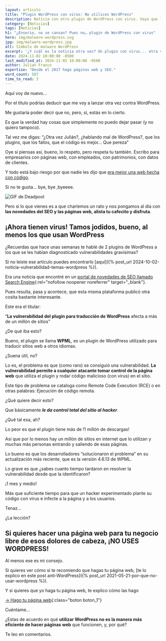 ```yaml
---
layout: articulo
title: "Plugin WordPress con virus: No utilices WordPress"
description: Noticia con otro plugin de WordPress con virus. Vaya que lo he advertido muchas veces. Y todo por no pagar un buen desarrollador web, como yo. Léelo.
category: [Noticias]
tags: [Noticias]
h1: "¿Enserio, no se cansan? Pues no… plugin de WordPress con virus"
hero: img/malware-wordpress.svg
jpg: img/malware-wordpress.jpg
alt: Símbolo de malware WordPress
excerpt: '¿Y cuál es la noticia otra vez? Un plugin con virus... otra vez.'
date: 2024-11-02 10:00:00 -0500
last_modified_at: 2024-11-02 10:00:00 -0500
author: Julian Franco
expertise: "Desde el 2017 hago páginas web y SEO."
word_count: 587
time_to_read: 3
---
```

Aquí voy de nuevo…

Por el título podrías deducir que me voy a lanzar otra vez contra WordPress.

Me gustaría poder decir que no, pero, sí, estás en lo cierto.

Es que la verdad hay cosas que simplemente no puedo dejar pasar (y no quiero tampoco).

Tal vez me digas: “¿Otra vez Julián?, ¿hablando mal de WordPress?, que los plugins, que los fallos, que el código es mejor… Que pereza”

Oye si piensas así, bueno, lo respeto, pero respeta tu también. Escribo para empresarios con páginas web, con empleados, con patrimonios, con datos de clientes.

Y todo está bajo riesgo por que nadie les dijo que [era mejor una web hecha con código]({{'desarrollo-paginas-web'|relative_url}}).

Si no te gusta… bye, bye ,byeeee.

![GIF de Deadpool]({{'img/deadpool.gif'|relative_url}})

Pero si lo que vienes es a que charlemos un rato y nos pongamos al día con **las novedades del SEO y las páginas web, alista tu cafecito y disfruta**.

## ¡Ahora tienen virus! Tamos jodidos, bueno, al menos los que usan WordPress

¿Recuerdas que hace unas semanas te hablé de 2 plugins de WordPress a los que se les habían diagnosticado vulnerabilidades gravísimas?

Si no leíste ese artículo puedes encontrarlo [aquí]({% post_url 2024-10-02-noticia-vulnerabilidad-temas-wordpress %}).

Era una noticia que encontré en un [portal de novedades de SEO llamado Search Engine](https://www.searchenginejournal.com/){:rel="nofollow noopener noreferrer" target="_blank"}.

Pues resulta, pasa y acontece, que esta misma plataforma publicó otra cosita bastante interesante.

Este era el titular:

“**La vulnerabilidad del plugin para traducción de WordPress** afecta a más de un millón de sitios”

¿De qué iba esto?

Bueno, el plugin se llama **WPML**, es un plugin de WordPress utilizado para traducir sitios web a otros idiomas.

¿Suena útil, no?

Lo es, el problema es que (como raro) se consiguió una vulnerabilidad. **La vulnerabilidad permite a cualquier atacante tomar control de la página web** que utiliza el plugin y rodar código malicioso (con virus) en el sitio.

Este tipo de problema se cataloga como Remote Code Execution (RCE) o en otras palabras: Ejecución de código remota.

¿Qué quiere decir esto?

Que básicamente ***le da control total del sitio al hacker***.

¿Qué tal esa, ah?

Lo peor es que el plugin tiene más de !1 millón de descargas!

Así que por lo menos hay un millón de sitios en internet que lo utilizan y muchas más personas entrando y saliendo de esas páginas.

Lo bueno es que los desarrolladores “solucionaron el problema” en su actualización más reciente, que es la versión 4.6.13 de WPML.

Lo grave es que ¿sabes cuanto tiempo tardaron en resolver la vulnerabilidad desde que la identificaron?

¡1 mes y medio!

Más que suficiente tiempo para que un hacker experimentado plante su código con virus e infecte a la página y a los usuarios.

Tenaz…

¿La lección?

## Si quieres hacer una página web para tu negocio libre de esos dolores de cabeza, ¡NO USES WORDPRESS!

Al menos ese es mi consejo.

Si quieres ver cómo sí te recomiendo que hagas tu página web, [te lo explico en este post anti-WordPress]({% post_url 2021-05-21-por-que-no-usar-wordpress %}).

Y si quieres que yo haga tu página web, te explico cómo las hago

[→ Hago tu página web]({{'desarrollo-paginas-web'|relative_url}}){:class="boton boton_1"}

Cuéntame…

¿Estas de acuerdo en qué **utilizar WordPress no es la manera más eficiente de hacer páginas web** que funcionen, y, por qué?

Te leo en comentarios.
